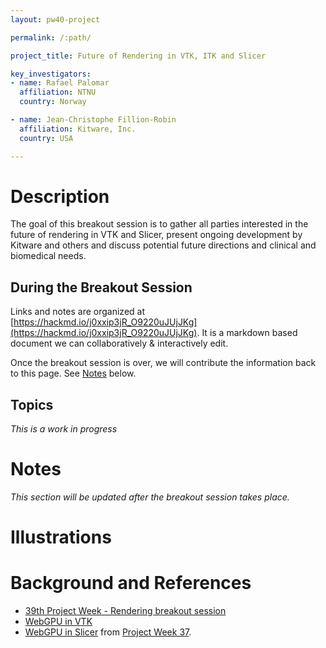 ```yaml
---
layout: pw40-project

permalink: /:path/

project_title: Future of Rendering in VTK, ITK and Slicer

key_investigators:
- name: Rafael Palomar
  affiliation: NTNU
  country: Norway

- name: Jean-Christophe Fillion-Robin
  affiliation: Kitware, Inc.
  country: USA

---
```


# Description

The goal of this breakout session is to gather all parties interested in the future of rendering in VTK and Slicer, present ongoing development by Kitware and others and discuss potential future directions and clinical and biomedical needs.

## During the Breakout Session

Links and notes are organized at [https://hackmd.io/j0xxip3jR_O9220uJUjJKg](https://hackmd.io/j0xxip3jR_O9220uJUjJKg). It is a markdown based document we can collaboratively & interactively edit. 

Once the breakout session is over, we will contribute the information back to this page. See [Notes](#notes) below.

## Topics

_This is a work in progress_

# Notes

_This section will be updated after the breakout session takes place._

# Illustrations

<!-- Add pictures and links to videos that demonstrate what has been accomplished.
![Description of picture](Example2.jpg)
![Some more images](Example2.jpg)
-->

# Background and References

<!-- If you developed any software, include link to the source code repository.
     If possible, also add links to sample data, and to any relevant publications. -->
* [39th Project Week - Rendering breakout session](https://projectweek.na-mic.org/PW40_2024_GranCanaria/)
* [WebGPU in VTK](https://www.kitware.com/vtk-webgpu-on-the-desktop/)
* [WebGPU in Slicer](https://github.com/pieper/SlicerWGPU) from [Project Week 37](https://projectweek.na-mic.org/PW37_2022_Virtual/Projects/SlicerWGPU/).
